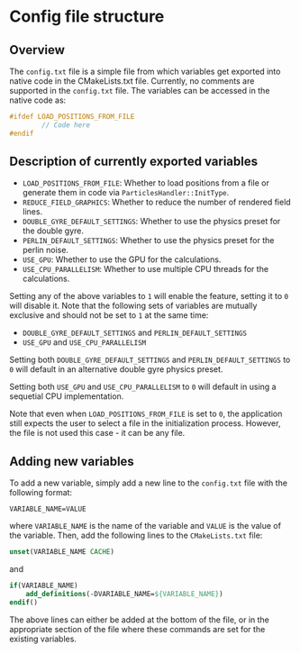 # Config file structure
## Overview
The `config.txt` file is a simple file from which variables get exported into native code in the CMakeLists.txt file.
Currently, no comments are supported in the `config.txt` file.
The variables can be accessed in the native code as:
```cpp
#ifdef LOAD_POSITIONS_FROM_FILE
        // Code here
#endif
```

## Description of currently exported variables
- `LOAD_POSITIONS_FROM_FILE`: Whether to load positions from a file or generate them in code via `ParticlesHandler::InitType`.
- `REDUCE_FIELD_GRAPHICS`: Whether to reduce the number of rendered field lines.
- `DOUBLE_GYRE_DEFAULT_SETTINGS`: Whether to use the physics preset for the double gyre.
- `PERLIN_DEFAULT_SETTINGS`:  Whether to use the physics preset for the perlin noise.
- `USE_GPU`: Whether to use the GPU for the calculations.
- `USE_CPU_PARALLELISM`: Whether to use multiple CPU threads for the calculations.

Setting any of the above variables to `1` will enable the feature, setting it to `0` will disable it. Note that the following sets of variables are mutually exclusive and should not be set to `1` at the same time:
- `DOUBLE_GYRE_DEFAULT_SETTINGS` and `PERLIN_DEFAULT_SETTINGS`
- `USE_GPU` and `USE_CPU_PARALLELISM`

Setting both `DOUBLE_GYRE_DEFAULT_SETTINGS` and `PERLIN_DEFAULT_SETTINGS` to `0` will default in an alternative double gyre physics preset.

Setting both `USE_GPU` and `USE_CPU_PARALLELISM` to `0` will default in using a sequetial CPU implementation.

Note that even when `LOAD_POSITIONS_FROM_FILE` is set to `0`, the application still expects the user to select a file in the initialization process. However, the file is not used this case - it can be any file.

## Adding new variables
To add a new variable, simply add a new line to the `config.txt` file with the following format:
```
VARIABLE_NAME=VALUE
```
where `VARIABLE_NAME` is the name of the variable and `VALUE` is the value of the variable. Then, add the following lines to the `CMakeLists.txt` file:
```cmake
unset(VARIABLE_NAME CACHE)
```
and 
```cmake
if(VARIABLE_NAME)
    add_definitions(-DVARIABLE_NAME=${VARIABLE_NAME})
endif()
```
The above lines can either be added at the bottom of the file, or in the appropriate section of the file where these commands are set for the existing variables.





